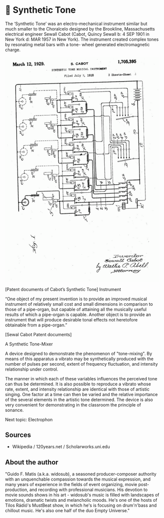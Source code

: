# 🎼 Synthetic Tone

The ‘Synthetic Tone’ was an electro-mechanical instrument similar but much smaller to the Choralcelo designed by the Brookline, Massachusetts electrical engineer Sewall Cabot (Cabot, Quincy Sewall b: 4 SEP 1901 in New York d: MAR 1957 in New York). The instrument created complex tones by resonating metal bars with a tone- wheel generated electromagnetic charge.

![synthetic_tone](_static/images/synthetic_tone/synthetic.png)

[Patent documents of Cabot’s Synthetic Tone] Instrument

“One object of my present invention is to provide an improved musical instrument of relatively small cost and small dimensions in comparison to those of a pipe-organ, but capable of attaining all the musically useful results of which a pipe-organ is capable. Another object is to provide an instrument that will produce desirable tonal effects not heretofore obtainable from a pipe-organ.”

[Sewal Cabot Patent documents]

A Synthetic Tone-Mixer

A device designed to demonstrate the phenomenon of "tone-mixing". By means of this apparatus a vibrato may be synthetically produced with the number of pulses per second, extent of frequency fluctuation, and intensity relationship under control.

The manner in which each of these variables
influences the perceived tone can thus be determined. It is also possible to reproduce a vibrato whose rate, extent, and intensity relationship
are identical with those of artistic singing. One factor at a time can then be varied and the relative importance of the several elements in the artistic tone determined. The device is also very convenient for demonstrating in the classroom the principle of sonance.

Next topic: Electrophon

## Sources

- Wikipedia / 120years.net / Scholarworks.uni.edu

## About the author

"Guido F. Matis (a.k.a. widosub), a seasoned producer-composer authority with an unquenchable compassion towards the musical expression, and many years of experience in the fields of event organizing, movie post-production, and recording with professional musicians. His devotion to movie sounds shows in his art - widosub's music is filled with landscapes of emotions, dramatic twists and melancholic moods. He's one of the hosts of Tilos Rádió's MustBeat show, in which he's is focusing on drum'n'bass and chillout music. He's also one half of the duo Empty Universe."
